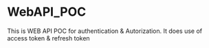 # WebAPI_POC

This is WEB API POC for authentication & Autorization. It does use of access token & refresh token
